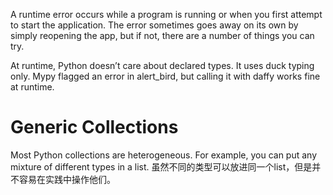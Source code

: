 A runtime error occurs while a program is running or when you first attempt to start the application. The error sometimes goes away on its own by simply reopening the app, but if not, there are a number of things you can try.

At runtime, Python doesn’t care about declared types. It uses duck typing only. Mypy flagged an error in alert_bird, but calling it with daffy works fine at runtime.

# Generic Collections
Most Python collections are heterogeneous. For example, you can put any mixture of different types in a list. 虽然不同的类型可以放进同一个list，但是并不容易在实践中操作他们。


